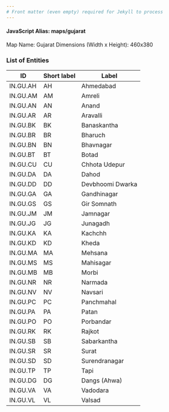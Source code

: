 ```yaml
---
# Front matter (even empty) required for Jekyll to process
---
```


#### JavaScript Alias: maps/gujarat

Map Name: Gujarat
Dimensions (Width x Height): 460x380







### List of Entities

ID | Short label | Label
---|---|---|
IN.GU.AH|AH|Ahmedabad
IN.GU.AM|AM|Amreli
IN.GU.AN|AN|Anand
IN.GU.AR|AR|Aravalli
IN.GU.BK|BK|Banaskantha
IN.GU.BR|BR|Bharuch
IN.GU.BN|BN|Bhavnagar
IN.GU.BT|BT|Botad
IN.GU.CU|CU|Chhota Udepur
IN.GU.DA|DA|Dahod
IN.GU.DD|DD|Devbhoomi Dwarka
IN.GU.GA|GA|Gandhinagar
IN.GU.GS|GS|Gir Somnath
IN.GU.JM|JM|Jamnagar
IN.GU.JG|JG|Junagadh
IN.GU.KA|KA|Kachchh
IN.GU.KD|KD|Kheda
IN.GU.MA|MA|Mehsana
IN.GU.MS|MS|Mahisagar
IN.GU.MB|MB|Morbi
IN.GU.NR|NR|Narmada
IN.GU.NV|NV|Navsari
IN.GU.PC|PC|Panchmahal
IN.GU.PA|PA|Patan
IN.GU.PO|PO|Porbandar
IN.GU.RK|RK|Rajkot
IN.GU.SB|SB|Sabarkantha
IN.GU.SR|SR|Surat
IN.GU.SD|SD|Surendranagar
IN.GU.TP|TP|Tapi
IN.GU.DG|DG|Dangs (Ahwa)
IN.GU.VA|VA|Vadodara
IN.GU.VL|VL|Valsad